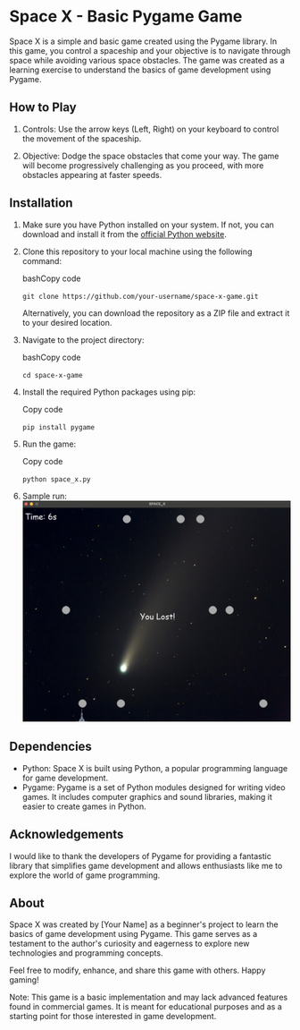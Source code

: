 Space X - Basic Pygame Game
===========================

Space X is a simple and basic game created using the Pygame library. In this game, you control a spaceship and your objective is to navigate through space while avoiding various space obstacles. The game was created as a learning exercise to understand the basics of game development using Pygame.

How to Play
-----------

1.  Controls: Use the arrow keys (Left, Right) on your keyboard to control the movement of the spaceship.

2.  Objective: Dodge the space obstacles that come your way. The game will become progressively challenging as you proceed, with more obstacles appearing at faster speeds.

Installation
------------

1.  Make sure you have Python installed on your system. If not, you can download and install it from the [official Python website](https://www.python.org/downloads/).

2.  Clone this repository to your local machine using the following command:

    bashCopy code

    `git clone https://github.com/your-username/space-x-game.git`

    Alternatively, you can download the repository as a ZIP file and extract it to your desired location.

3.  Navigate to the project directory:

    bashCopy code

    `cd space-x-game`

4.  Install the required Python packages using pip:

    Copy code

    `pip install pygame`

5.  Run the game:

    Copy code

    `python space_x.py`

6. Sample run:
   ![Space X Gameplay](sample.png)

Dependencies
------------

-   Python: Space X is built using Python, a popular programming language for game development.
-   Pygame: Pygame is a set of Python modules designed for writing video games. It includes computer graphics and sound libraries, making it easier to create games in Python.

Acknowledgements
----------------

I would like to thank the developers of Pygame for providing a fantastic library that simplifies game development and allows enthusiasts like me to explore the world of game programming.

About
-----

Space X was created by [Your Name] as a beginner's project to learn the basics of game development using Pygame. This game serves as a testament to the author's curiosity and eagerness to explore new technologies and programming concepts.

Feel free to modify, enhance, and share this game with others. Happy gaming!

Note: This game is a basic implementation and may lack advanced features found in commercial games. It is meant for educational purposes and as a starting point for those interested in game development.
